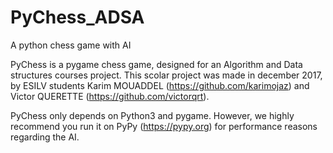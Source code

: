 # PyChess_ADSA
A python chess game with AI

PyChess is a pygame chess game, designed for an Algorithm and Data structures courses project.
This scolar project was made in december 2017, by ESILV students Karim MOUADDEL (https://github.com/karimojaz) and
Victor QUERETTE (https://github.com/victorqrt).

PyChess only depends on Python3 and pygame. However, we highly recommend you run it on PyPy (https://pypy.org) for performance reasons
regarding the AI.
